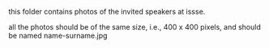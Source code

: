this folder contains photos of the invited speakers at issse.

all the photos should be of the same size, i.e., 400 x 400 pixels, and should be named name-surname.jpg 
